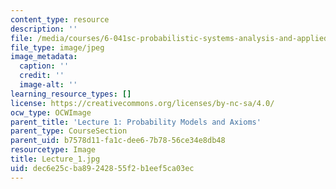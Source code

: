 ```yaml
---
content_type: resource
description: ''
file: /media/courses/6-041sc-probabilistic-systems-analysis-and-applied-probability-fall-2013/dec6e25cba89242855f2b1eef5ca03ec_Lecture_1.jpg
file_type: image/jpeg
image_metadata:
  caption: ''
  credit: ''
  image-alt: ''
learning_resource_types: []
license: https://creativecommons.org/licenses/by-nc-sa/4.0/
ocw_type: OCWImage
parent_title: 'Lecture 1: Probability Models and Axioms'
parent_type: CourseSection
parent_uid: b7578d11-fa1c-dee6-7b78-56ce34e8db48
resourcetype: Image
title: Lecture_1.jpg
uid: dec6e25c-ba89-2428-55f2-b1eef5ca03ec
---
```

